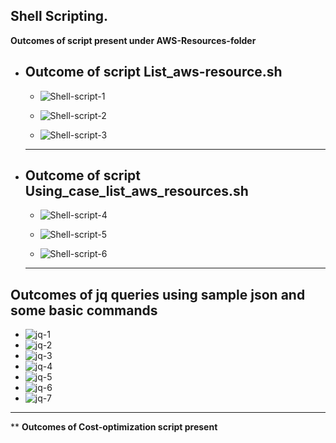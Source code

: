 ## Shell Scripting.

**Outcomes of script present under AWS-Resources-folder**
 
  - **Outcome of script List_aws-resource.sh**
    --- 
    - ![Shell-script-1](./images/Shell-script-1.png)

    - ![Shell-script-2](./images/Shell-script-2.png)

    - ![Shell-script-3](./images/Shell-script-3.png)
    ---

- **Outcome of script Using_case_list_aws_resources.sh**
    --- 
    - ![Shell-script-4](./images/Shell-script-4.png)

    - ![Shell-script-5](./images/Shell-script-5.png)
    
    - ![Shell-script-6](./images/Shell-script-6.png)
    ---

**Outcomes of jq queries using sample json and some basic commands**
  ---
  - ![jq-1](./images/jq-1.png)
  - ![jq-2](./images/jq-2.png)
  - ![jq-3](./images/jq-3.png)
  - ![jq-4](./images/jq-4.png)
  - ![jq-5](./images/jq-5.png)
  - ![jq-6](./images/jq-6.png)
  - ![jq-7](./images/jq-7.png)
  ---

** **Outcomes of Cost-optimization script present**